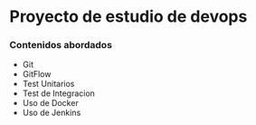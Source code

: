 # Proyecto de estudio de devops 
### Contenidos abordados
- Git
- GitFlow
- Test Unitarios
- Test de Integracion
- Uso de Docker
- Uso de Jenkins  